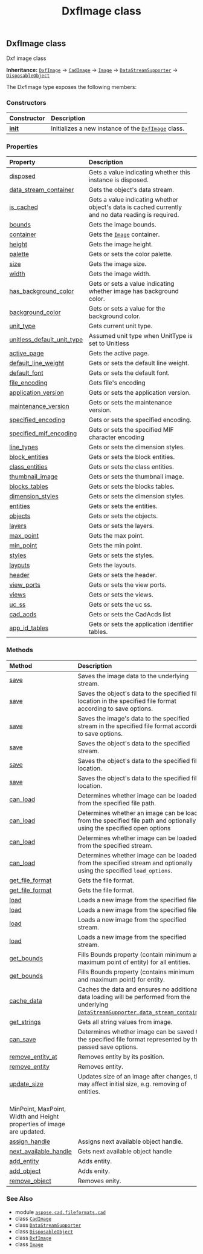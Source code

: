﻿---
title: DxfImage class
second_title: Aspose.CAD for Python via .NET API References
description: 
type: docs
weight: 220
url: /aspose.cad.fileformats.cad/dxfimage/
is_root: false
---

## DxfImage class

Dxf image class



**Inheritance:** [`DxfImage`](/cad/python-net/aspose.cad.fileformats.cad/dxfimage) → 
[`CadImage`](/cad/python-net/aspose.cad.fileformats.cad/cadimage) → 
[`Image`](/cad/python-net/aspose.cad/image) → 
[`DataStreamSupporter`](/cad/python-net/aspose.cad/datastreamsupporter) → 
[`DisposableObject`](/cad/python-net/aspose.cad/disposableobject)



The DxfImage type exposes the following members:

### Constructors
| Constructor | Description |
| :- | :- |
| [__init__](/cad/python-net/aspose.cad.fileformats.cad/dxfimage/__init__/#) | Initializes a new instance of the [`DxfImage`](/cad/python-net/aspose.cad.fileformats.cad/dxfimage) class. |


### Properties
| Property | Description |
| :- | :- |
| [disposed](/cad/python-net/aspose.cad.fileformats.cad/dxfimage/disposed) | Gets a value indicating whether this instance is disposed. |
| [data_stream_container](/cad/python-net/aspose.cad.fileformats.cad/dxfimage/data_stream_container) | Gets the object's data stream. |
| [is_cached](/cad/python-net/aspose.cad.fileformats.cad/dxfimage/is_cached) | Gets a value indicating whether object's data is cached currently and no data reading is required. |
| [bounds](/cad/python-net/aspose.cad.fileformats.cad/dxfimage/bounds) | Gets the image bounds. |
| [container](/cad/python-net/aspose.cad.fileformats.cad/dxfimage/container) | Gets the [`Image`](/cad/python-net/aspose.cad/image) container. |
| [height](/cad/python-net/aspose.cad.fileformats.cad/dxfimage/height) | Gets the image height. |
| [palette](/cad/python-net/aspose.cad.fileformats.cad/dxfimage/palette) | Gets or sets the color palette. |
| [size](/cad/python-net/aspose.cad.fileformats.cad/dxfimage/size) | Gets the image size. |
| [width](/cad/python-net/aspose.cad.fileformats.cad/dxfimage/width) | Gets the image width. |
| [has_background_color](/cad/python-net/aspose.cad.fileformats.cad/dxfimage/has_background_color) | Gets or sets a value indicating whether image has background color. |
| [background_color](/cad/python-net/aspose.cad.fileformats.cad/dxfimage/background_color) | Gets or sets a value for the background color. |
| [unit_type](/cad/python-net/aspose.cad.fileformats.cad/dxfimage/unit_type) | Gets current unit type. |
| [unitless_default_unit_type](/cad/python-net/aspose.cad.fileformats.cad/dxfimage/unitless_default_unit_type) | Assumed unit type when UnitType is set to Unitless |
| [active_page](/cad/python-net/aspose.cad.fileformats.cad/dxfimage/active_page) | Gets the active page. |
| [default_line_weight](/cad/python-net/aspose.cad.fileformats.cad/dxfimage/default_line_weight) | Gets or sets the default line weight. |
| [default_font](/cad/python-net/aspose.cad.fileformats.cad/dxfimage/default_font) | Gets or sets the default font. |
| [file_encoding](/cad/python-net/aspose.cad.fileformats.cad/dxfimage/file_encoding) | Gets file's encoding |
| [application_version](/cad/python-net/aspose.cad.fileformats.cad/dxfimage/application_version) | Gets or sets the application version. |
| [maintenance_version](/cad/python-net/aspose.cad.fileformats.cad/dxfimage/maintenance_version) | Gets or sets the maintenance version. |
| [specified_encoding](/cad/python-net/aspose.cad.fileformats.cad/dxfimage/specified_encoding) | Gets or sets the specified encoding. |
| [specified_mif_encoding](/cad/python-net/aspose.cad.fileformats.cad/dxfimage/specified_mif_encoding) | Gets or sets the specified MIF character encoding |
| [line_types](/cad/python-net/aspose.cad.fileformats.cad/dxfimage/line_types) | Gets or sets the dimension styles. |
| [block_entities](/cad/python-net/aspose.cad.fileformats.cad/dxfimage/block_entities) | Gets or sets the block entities. |
| [class_entities](/cad/python-net/aspose.cad.fileformats.cad/dxfimage/class_entities) | Gets or sets the class entities. |
| [thumbnail_image](/cad/python-net/aspose.cad.fileformats.cad/dxfimage/thumbnail_image) | Gets or sets the thumbnail image. |
| [blocks_tables](/cad/python-net/aspose.cad.fileformats.cad/dxfimage/blocks_tables) | Gets or sets the blocks tables. |
| [dimension_styles](/cad/python-net/aspose.cad.fileformats.cad/dxfimage/dimension_styles) | Gets or sets the dimension styles. |
| [entities](/cad/python-net/aspose.cad.fileformats.cad/dxfimage/entities) | Gets or sets the entities. |
| [objects](/cad/python-net/aspose.cad.fileformats.cad/dxfimage/objects) | Gets or sets the objects. |
| [layers](/cad/python-net/aspose.cad.fileformats.cad/dxfimage/layers) | Gets or sets the layers. |
| [max_point](/cad/python-net/aspose.cad.fileformats.cad/dxfimage/max_point) | Gets the max point. |
| [min_point](/cad/python-net/aspose.cad.fileformats.cad/dxfimage/min_point) | Gets the min point. |
| [styles](/cad/python-net/aspose.cad.fileformats.cad/dxfimage/styles) | Gets or sets the styles. |
| [layouts](/cad/python-net/aspose.cad.fileformats.cad/dxfimage/layouts) | Gets the layouts. |
| [header](/cad/python-net/aspose.cad.fileformats.cad/dxfimage/header) | Gets or sets the header. |
| [view_ports](/cad/python-net/aspose.cad.fileformats.cad/dxfimage/view_ports) | Gets or sets the view ports. |
| [views](/cad/python-net/aspose.cad.fileformats.cad/dxfimage/views) | Gets or sets the views. |
| [uc_ss](/cad/python-net/aspose.cad.fileformats.cad/dxfimage/uc_ss) | Gets or sets the uc ss. |
| [cad_acds](/cad/python-net/aspose.cad.fileformats.cad/dxfimage/cad_acds) | Gets or sets the CadAcds list |
| [app_id_tables](/cad/python-net/aspose.cad.fileformats.cad/dxfimage/app_id_tables) | Gets or sets the application identifier tables. |


### Methods
| Method | Description |
| :- | :- |
| [save](/cad/python-net/aspose.cad.fileformats.cad/dxfimage/save/#) | Saves the image data to the underlying stream. |
| [save](/cad/python-net/aspose.cad.fileformats.cad/dxfimage/save/#str-aspose.cad.ImageOptionsBase) | Saves the object's data to the specified file location in the specified file format according to save options. |
| [save](/cad/python-net/aspose.cad.fileformats.cad/dxfimage/save/#io.RawIOBase-aspose.cad.ImageOptionsBase) | Saves the image's data to the specified stream in the specified file format according to save options. |
| [save](/cad/python-net/aspose.cad.fileformats.cad/dxfimage/save/#io.RawIOBase) | Saves the object's data to the specified stream. |
| [save](/cad/python-net/aspose.cad.fileformats.cad/dxfimage/save/#str) | Saves the object's data to the specified file location. |
| [save](/cad/python-net/aspose.cad.fileformats.cad/dxfimage/save/#str-bool) | Saves the object's data to the specified file location. |
| [can_load](/cad/python-net/aspose.cad.fileformats.cad/dxfimage/can_load/#str) | Determines whether image can be loaded from the specified file path. |
| [can_load](/cad/python-net/aspose.cad.fileformats.cad/dxfimage/can_load/#str-aspose.cad.LoadOptions) | Determines whether an image can be loaded from the specified file path and optionally using the specified open options |
| [can_load](/cad/python-net/aspose.cad.fileformats.cad/dxfimage/can_load/#io.RawIOBase) | Determines whether image can be loaded from the specified stream. |
| [can_load](/cad/python-net/aspose.cad.fileformats.cad/dxfimage/can_load/#io.RawIOBase-aspose.cad.LoadOptions) | Determines whether image can be loaded from the specified stream and optionally using the specified `load_options`. |
| [get_file_format](/cad/python-net/aspose.cad.fileformats.cad/dxfimage/get_file_format/#str) | Gets the file format. |
| [get_file_format](/cad/python-net/aspose.cad.fileformats.cad/dxfimage/get_file_format/#io.RawIOBase) | Gets the file format. |
| [load](/cad/python-net/aspose.cad.fileformats.cad/dxfimage/load/#str-aspose.cad.LoadOptions) | Loads a new image from the specified file. |
| [load](/cad/python-net/aspose.cad.fileformats.cad/dxfimage/load/#str) | Loads a new image from the specified file. |
| [load](/cad/python-net/aspose.cad.fileformats.cad/dxfimage/load/#io.RawIOBase-aspose.cad.LoadOptions) | Loads a new image from the specified stream. |
| [load](/cad/python-net/aspose.cad.fileformats.cad/dxfimage/load/#io.RawIOBase) | Loads a new image from the specified stream. |
| [get_bounds](/cad/python-net/aspose.cad.fileformats.cad/dxfimage/get_bounds/#) | Fills Bounds property (contain minimum and maximum point of entity) for all entities. |
| [get_bounds](/cad/python-net/aspose.cad.fileformats.cad/dxfimage/get_bounds/#aspose.cad.fileformats.cad.cadobjects.CadBaseEntity) | Fills Bounds property (contains minimum and maximum point) for entity. |
| [cache_data](/cad/python-net/aspose.cad.fileformats.cad/dxfimage/cache_data/#) | Caches the data and ensures no additional data loading will be performed from the underlying [`DataStreamSupporter.data_stream_container`](/cad/python-net/aspose.cad/datastreamsupporter#data_stream_container). |
| [get_strings](/cad/python-net/aspose.cad.fileformats.cad/dxfimage/get_strings/#) | Gets all string values from image. |
| [can_save](/cad/python-net/aspose.cad.fileformats.cad/dxfimage/can_save/#aspose.cad.ImageOptionsBase) | Determines whether image can be saved to the specified file format represented by the passed save options. |
| [remove_entity_at](/cad/python-net/aspose.cad.fileformats.cad/dxfimage/remove_entity_at/#int) | Removes entity by its position. |
| [remove_entity](/cad/python-net/aspose.cad.fileformats.cad/dxfimage/remove_entity/#aspose.cad.fileformats.cad.cadobjects.CadBaseEntity) | Removes entity. |
| [update_size](/cad/python-net/aspose.cad.fileformats.cad/dxfimage/update_size/#bool) | Updates size of an image after changes, that may affect initial size, e.g. removing of entities. <br/>MinPoint, MaxPoint, Width and Height properties of image are updated. |
| [assign_handle](/cad/python-net/aspose.cad.fileformats.cad/dxfimage/assign_handle/#aspose.cad.fileformats.cad.cadobjects.CadBase) | Assigns next available object handle. |
| [next_available_handle](/cad/python-net/aspose.cad.fileformats.cad/dxfimage/next_available_handle/#) | Gets next available object handle |
| [add_entity](/cad/python-net/aspose.cad.fileformats.cad/dxfimage/add_entity/#aspose.cad.fileformats.cad.cadobjects.CadBaseEntity) | Adds entity. |
| [add_object](/cad/python-net/aspose.cad.fileformats.cad/dxfimage/add_object/#aspose.cad.fileformats.cad.cadobjects.CadBaseObject) | Adds enity. |
| [remove_object](/cad/python-net/aspose.cad.fileformats.cad/dxfimage/remove_object/#aspose.cad.fileformats.cad.cadobjects.CadBaseObject) | Removes enity. |



### See Also
* module [`aspose.cad.fileformats.cad`](..)
* class [`CadImage`](/cad/python-net/aspose.cad.fileformats.cad/cadimage)
* class [`DataStreamSupporter`](/cad/python-net/aspose.cad/datastreamsupporter)
* class [`DisposableObject`](/cad/python-net/aspose.cad/disposableobject)
* class [`DxfImage`](/cad/python-net/aspose.cad.fileformats.cad/dxfimage)
* class [`Image`](/cad/python-net/aspose.cad/image)
